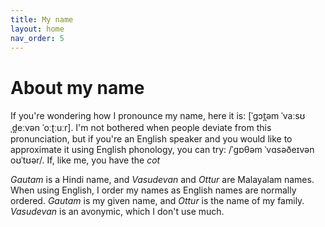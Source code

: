 ```yaml
---
title: My name
layout: home
nav_order: 5
---
```


# About my name

If you're wondering how I pronounce my name, here it is: \[ˈgɔt̪əm ˈvaːsʊˌd̪eːvən ˈoːʈːuːr\]. I'm not bothered when people deviate from this pronunciation, but if you're an English speaker and you would like to approximate it using English phonology, you can try: /ˈgɒθəm ˈvɑsəðeɪvən oʊˈtʊər/. If, like me, you have the *cot*

*Gautam* is a Hindi name, and *Vasudevan* and *Ottur* are Malayalam names. When using English, I order my names as English names are normally ordered. *Gautam* is my given name, and *Ottur* is the name of my family. *Vasudevan* is an avonymic, which I don't use much. 
